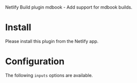 Netlify Build plugin mdbook - Add support for mdbook builds.

# Install

Please install this plugin from the Netlify app.

# Configuration

The following `inputs` options are available.
